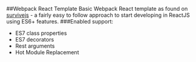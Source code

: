 ##Webpack React Template
Basic Webpack React template as found on [survivejs](http://survivejs.com) - a fairly easy to follow approach to start developing in ReactJS using ES6+ features.
###Enabled support:
* ES7 class properties
* ES7 decorators
* Rest arguments
* Hot Module Replacement